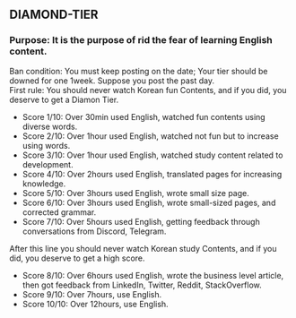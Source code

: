 ## DIAMOND-TIER
### Purpose: It is the purpose of rid the fear of **learning** English content. 
Ban condition: You must keep posting on the date; Your tier should be downed for one 1week. Suppose you post the past day. <br>
First rule: You should never watch Korean fun Contents, and if you did, you deserve to get a Diamon Tier.

- Score 1/10: Over 30min used English, watched fun contents using diverse words.
- Score 2/10: Over 1hour used English, watched not fun but to increase using words.
- Score 3/10: Over 1hour used English, watched study content related to development.
- Score 4/10: Over 2hours used English, translated pages for increasing knowledge.
- Score 5/10: Over 3hours used English, wrote small size page.
- Score 6/10: Over 3hours used English, wrote small-sized pages, and corrected grammar.
- Score 7/10: Over 5hours used English, getting feedback through conversations from Discord, Telegram.

After this line you should never watch Korean study Contents, and if you did, you deserve to get a high score.

- Score 8/10: Over 6hours used English, wrote the business level article, then got feedback from LinkedIn, Twitter, Reddit, StackOverflow.
- Score 9/10: Over 7hours, use English.
- Score 10/10: Over 12hours, use English.
